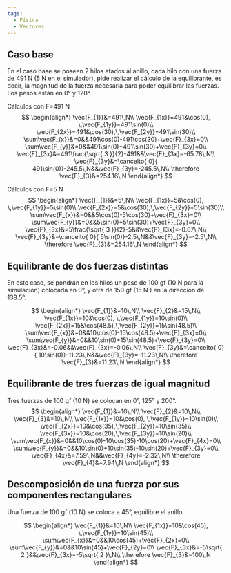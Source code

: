 ```yaml
---
tags:
  - Física
  - Vectores
---
```

## Caso base 
En el caso base se poseen 2 hilos atados al anillo, cada hilo con una fuerza de 491 N (5 N en el simulador), pide realizar el cálculo de la equilibrante, es decir, la magnitud de la fuerza necesaria para poder equilibrar las fuerzas. Los pesos están en 0° y 120°.

Cálculos con F=491 N
$$
\begin{align*}
\vec{F_{1}}&=491\,N\\
\vec{F_{1x}}=491&\cos(0), \,\vec{F_{1y}}=491\sin(0)\\
\vec{F_{2x}}=491&\cos(30),\,\vec{F_{2y}}=491\sin(30)\\
\sum\vec{F_{x}}&=0&&491\cos(0)-491\cos(30)+\vec{F}_{3x}=0\\
\sum\vec{F_{y}}&=0&&491\sin(0)+491\sin(30)+\vec{F}_{3y}=0\\
\vec{F}_{3x}&=491\frac{\sqrt{ 3 }}{2}-491&&\vec{F}_{3x}=-65.78\,N\\
\vec{F}_{3y}&=\cancelto{ 0}{ 491\sin(0)}-245.5\,N&&\vec{F}_{3y}=-245.5\,N\\
\therefore \vec{F}_{3}&=254.16\,N
\end{align*}
$$

Cálculos con F=5 N
$$
\begin{align*}
\vec{F_{1}}&=5\,N\\
\vec{F_{1x}}=5&\cos(0), \,\vec{F_{1y}}=5\sin(0)\\
\vec{F_{2x}}=5&\cos(30),\,\vec{F_{2y}}=5\sin(30)\\
\sum\vec{F_{x}}&=0&&5\cos(0)-5\cos(30)+\vec{F}_{3x}=0\\
\sum\vec{F_{y}}&=0&&5\sin(0)+5\sin(30)+\vec{F}_{3y}=0\\
\vec{F}_{3x}&=5\frac{\sqrt{ 3 }}{2}-5&&\vec{F}_{3x}=-0.67\,N\\
\vec{F}_{3y}&=\cancelto{ 0}{ 5\sin(0)}-2.5\,N&&\vec{F}_{3y}=-2.5\,N\\
\therefore \vec{F}_{3}&=254.16\,N
\end{align*}
$$

## Equilibrante de dos fuerzas distintas
En este caso, se pondrán en los hilos un peso de 100 gf (10 N para la simulación) colocada en 0°, y otra de 150 gf (15 N ) en la dirección de 138.5°.

$$
\begin{align*}
\vec{F_{1}}&=10\,N\\
\vec{F}_{2}&=15\,N\\
\vec{F_{1x}}=10&\cos(0), \,\vec{F_{1y}}=10\sin(0)\\
\vec{F_{2x}}=15&\cos(48.5),\,\vec{F_{2y}}=15\sin(48.5)\\
\sum\vec{F_{x}}&=0&&10\cos(0)-15\cos(48.5)+\vec{F}_{3x}=0\\
\sum\vec{F_{y}}&=0&&10\sin(0)+15\sin(48.5)+\vec{F}_{3y}=0\\
\vec{F}_{3x}&=-0.06&&\vec{F}_{3x}=-0.06\,N\\
\vec{F}_{3y}&=\cancelto{ 0}{ 10\sin(0)}-11.23\,N&&\vec{F}_{3y}=-11.23\,N\\
\therefore \vec{F}_{3}&=11.23\,N
\end{align*}
$$

## Equilibrante de tres fuerzas de igual magnitud
Tres fuerzas de 100 gf (10 N) se colocan en 0°, 125° y 200°.
$$
\begin{align*}
\vec{F_{1}}&=10\,N\\
\vec{F}_{2}&=10\,N\\
\vec{F}_{3}&=10\,N\\
\vec{F_{1x}}=10&\cos(0), \,\vec{F_{1y}}=10\sin(0)\\
\vec{F_{2x}}=10&\cos(35),\,\vec{F_{2y}}=10\sin(35)\\
\vec{F_{3x}}=10&\cos(20),\,\vec{F_{3y}}=10\sin(20)\\
\sum\vec{F_{x}}&=0&&10\cos(0)-10\cos(35)-10\cos(20)+\vec{F}_{4x}=0\\
\sum\vec{F_{y}}&=0&&10\sin(0)+10\sin(35)-10\sin(20)+\vec{F}_{3y}=0\\
\vec{F}_{4x}&=7.59\,N&&\vec{F}_{4y}=-2.32\,N\\
\therefore \vec{F}_{4}&=7.94\,N
\end{align*}
$$

## Descomposición de una fuerza por sus componentes rectangulares
Una fuerza de 100 gf (10 N) se coloca a 45°, equilibre el anillo.

$$
\begin{align*}
\vec{F_{1}}&=10\,N\\
\vec{F_{1x}}=10&\cos(45), \,\vec{F_{1y}}=10\sin(45)\\
\sum\vec{F_{x}}&=0&&10\cos(45)+\vec{F}_{2x}=0\\
\sum\vec{F_{y}}&=0&&10\sin(45)+\vec{F}_{2y}=0\\
\vec{F}_{3x}&=-5\sqrt{ 2 }&&\vec{F}_{3x}=-5\sqrt{ 2 }\,N\\
\therefore \vec{F}_{3}&=100\,N
\end{align*}
$$
